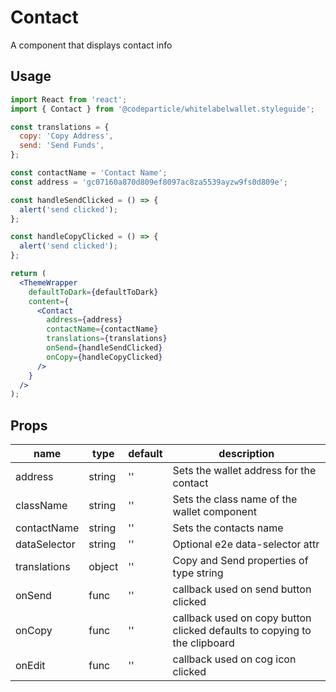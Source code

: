 # Contact

A component that displays contact info

## Usage

```jsx
import React from 'react';
import { Contact } from '@codeparticle/whitelabelwallet.styleguide';

const translations = {
  copy: 'Copy Address',
  send: 'Send Funds',
};

const contactName = 'Contact Name';
const address = 'gc07160a870d809ef8097ac8za5539ayzw9fs0d809e';

const handleSendClicked = () => {
  alert('send clicked');
};

const handleCopyClicked = () => {
  alert('send clicked');
};

return (
  <ThemeWrapper
    defaultToDark={defaultToDark}
    content={
      <Contact
        address={address}
        contactName={contactName}
        translations={translations}
        onSend={handleSendClicked}
        onCopy={handleCopyClicked}
      />
    }
  />
);
```

## Props

| name | type | default | description |
| ---- | ---- | ------- | ----------- |
| address | string | '' | Sets the wallet address for the contact |
| className | string | '' | Sets the class name of the wallet component |
| contactName | string | '' | Sets the contacts name |
| dataSelector | string | '' | Optional e2e data-selector attr |
| translations | object | '' | Copy and Send properties of type string |
| onSend | func | '' | callback used on send button clicked |
| onCopy | func | '' | callback used on copy button clicked defaults to copying to the clipboard |
| onEdit | func | '' | callback used on cog icon clicked |
